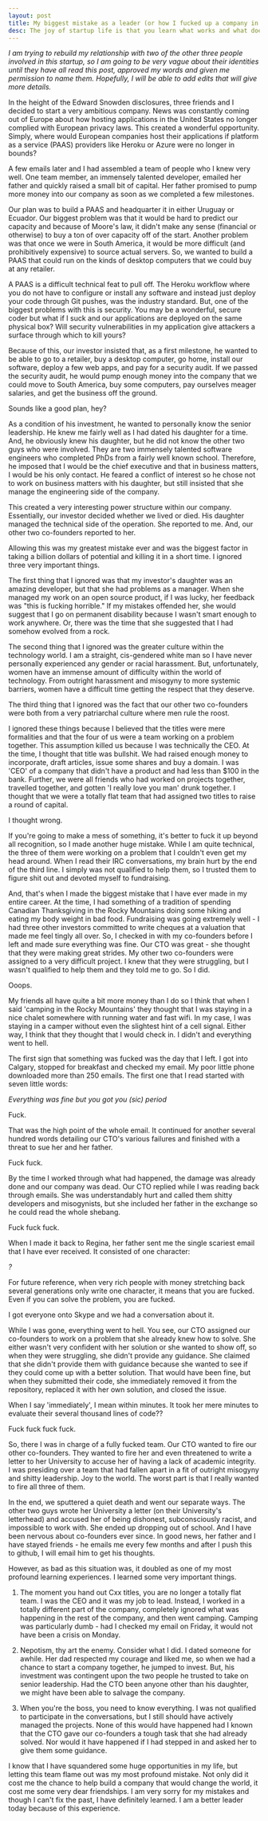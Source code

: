 ```yaml
---
layout: post
title: My biggest mistake as a leader (or how I fucked up a company in a long weekend)
desc: The joy of startup life is that you learn what works and what doesn't. The curse of startup life is that when something doesn't work, your company dies.
---
```


_I am trying to rebuild my relationship with two of the other three people involved in this startup, so I am going to be very vague about their identities until they have all read this post, approved my words and given me permission to name them. Hopefully, I will be able to add edits that will give more details._

In the height of the Edward Snowden disclosures, three friends and I decided to start a very ambitious company. News was constantly coming out of Europe about how hosting applications in the United States no longer complied with European privacy laws. This created a wonderful opportunity. Simply, where would European companies host their applications if platform as a service (PAAS) providers like Heroku or Azure were no longer in bounds?

A few emails later and I had assembled a team of people who I knew very well. One team member, an immensely talented developer, emailed her father and quickly raised a small bit of capital. Her father promised to pump more money into our company as soon as we completed a few milestones.

Our plan was to build a PAAS and headquarter it in either Uruguay or Ecuador. Our biggest problem was that it would be hard to predict our capacity and because of Moore's law, it didn't make any sense (financial or otherwise) to buy a ton of over capacity off of the start. Another problem was that once we were in South America, it would be more difficult (and prohibitively expensive) to source actual servers. So, we wanted to build a PAAS that could run on the kinds of desktop computers that we could buy at any retailer.

A PAAS is a difficult technical feat to pull off. The Heroku workflow where you do not have to configure or install any software and instead just deploy your code through Git pushes, was the industry standard. But, one of the biggest problems with this is security. You may be a wonderful, secure coder but what if I suck and our applications are deployed on the same physical box? Will security vulnerabilities in my application give attackers a surface through which to kill yours?

Because of this, our investor insisted that, as a first milestone, he wanted to be able to go to a retailer, buy a desktop computer, go home, install our software, deploy a few web apps, and pay for a security audit. If we passed the security audit, he would pump enough money into the company that we could move to South America, buy some computers, pay ourselves meager salaries, and get the business off the ground.

Sounds like a good plan, hey?

As a condition of his investment, he wanted to personally know the senior leadership. He knew me fairly well as I had dated his daughter for a time. And, he obviously knew his daughter, but he did not know the other two guys who were involved. They are two immensely talented software engineers who completed PhDs from a fairly well known school. Therefore, he imposed that I would be the chief executive and that in business matters, I would be his only contact. He feared a conflict of interest so he chose not to work on business matters with his daughter, but still insisted that she manage the engineering side of the company.

This created a very interesting power structure within our company. Essentially, our investor decided whether we lived or died. His daughter managed the technical side of the operation. She reported to me. And, our other two co-founders reported to her.

Allowing this was my greatest mistake ever and was the biggest factor in taking a billion dollars of potential and killing it in a short time. I ignored three very important things.

The first thing that I ignored was that my investor's daughter was an amazing developer, but that she had problems as a manager. When she managed my work on an open source product, if I was lucky, her feedback was "this is fucking horrible." If my mistakes offended her, she would suggest that I go on permanent disability because I wasn't smart enough to work anywhere. Or, there was the time that she suggested that I had somehow evolved from a rock.

The second thing that I ignored was the greater culture within the technology world. I am a straight, cis-gendered white man so I have never personally experienced any gender or racial harassment. But, unfortunately, women have an immense amount of difficulty within the world of technology. From outright harassment and misogyny to more systemic barriers, women have a difficult time getting the respect that they deserve.

The third thing that I ignored was the fact that our other two co-founders were both from a very patriarchal culture where men rule the roost.

I ignored these things because I believed that the titles were mere formalities and that the four of us were a team working on a problem together. This assumption killed us because I was technically the CEO. At the time, I thought that title was bullshit. We had raised enough money to incorporate, draft articles, issue some shares and buy a domain. I was 'CEO' of a company that didn't have a product and had less than $100 in the bank. Further, we were all friends who had worked on projects together, travelled together, and gotten 'I really love you man' drunk together. I thought that we were a totally flat team that had assigned two titles to raise a round of capital.

I thought wrong.

If you're going to make a mess of something, it's better to fuck it up beyond all recognition, so I made another huge mistake. While I am quite technical, the three of them were working on a problem that I couldn't even get my head around. When I read their IRC conversations, my brain hurt by the end of the third line. I simply was not qualified to help them, so I trusted them to figure shit out and devoted myself to fundraising.

And, that's when I made the biggest mistake that I have ever made in my entire career. At the time, I had something of a tradition of spending Canadian Thanksgiving in the Rocky Mountains doing some hiking and eating my body weight in bad food. Fundraising was going extremely well - I had three other investors committed to write cheques at a valuation that made me feel tingly all over. So, I checked in with my co-founders before I left and made sure everything was fine. Our CTO was great - she thought that they were making great strides. My other two co-founders were assigned to a very difficult project. I knew that they were struggling, but I wasn't qualified to help them and they told me to go. So I did.

Ooops.

My friends all have quite a bit more money than I do so I think that when I said 'camping in the Rocky Mountains' they thought that I was staying in a nice chalet somewhere with running water and fast wifi. In my case, I was staying in a camper without even the slightest hint of a cell signal. Either way, I think that they thought that I would check in. I didn't and everything went to hell.

The first sign that something was fucked was the day that I left. I got into Calgary, stopped for breakfast and checked my email. My poor little phone downloaded more than 250 emails. The first one that I read started with seven little words:

_Everything was fine but you got you (sic) period_

Fuck.

That was the high point of the whole email. It continued for another several hundred words detailing our CTO's various failures and finished with a threat to sue her and her father.

Fuck fuck.

By the time I worked through what had happened, the damage was already done and our company was dead. Our CTO replied while I was reading back through emails. She was understandably hurt and called them shitty developers and misogynists, but she included her father in the exchange so he could read the whole shebang. 

Fuck fuck fuck.

When I made it back to Regina, her father sent me the single scariest email that I have ever received. It consisted of one character:

_?_

For future reference, when very rich people with money stretching back several generations only write one character, it means that you are fucked. Even if you can solve the problem, you are fucked.

I got everyone onto Skype and we had a conversation about it.

While I was gone, everything went to hell. You see, our CTO assigned our co-founders to work on a problem that she already knew how to solve. She either wasn't very confident with her solution or she wanted to show off, so when they were struggling, she didn't provide any guidance. She claimed that she didn't provide them with guidance because she wanted to see if they could come up with a better solution. That would have been fine, but when they submitted their code, she immediately removed it from the repository, replaced it with her own solution, and closed the issue.

When I say 'immediately', I mean within minutes. It took her mere minutes to evaluate their several thousand lines of code??

Fuck fuck fuck fuck.

So, there I was in charge of a fully fucked team. Our CTO wanted to fire our other co-founders. They wanted to fire her and even threatened to write a letter to her University to accuse her of having a lack of academic integrity. I was presiding over a team that had fallen apart in a fit of outright misogyny and shitty leadership. Joy to the world. The worst part is that I really wanted to fire all three of them.

In the end, we sputtered a quiet death and went our separate ways. The other two guys wrote her University a letter (on their University's letterhead) and accused her of being dishonest, subconsciously racist, and impossible to work with. She ended up dropping out of school. And I have been nervous about co-founders ever since. In good news, her father and I have stayed friends - he emails me every few months and after I push this to github, I will email him to get his thoughts.

However, as bad as this situation was, it doubled as one of my most profound learning experiences. I learned some very important things.

1. The moment you hand out Cxx titles, you are no longer a totally flat team. I was the CEO and it was my job to lead. Instead, I worked in a totally different part of the company, completely ignored what was happening in the rest of the company, and then went camping. Camping was particularly dumb - had I checked my email on Friday, it would not have been a crisis on Monday.

2. Nepotism, thy art the enemy. Consider what I did. I dated someone for awhile. Her dad respected my courage and liked me, so when we had a chance to start a company together, he jumped to invest. But, his investment was contingent upon the two people he trusted to take on senior leadership. Had the CTO been anyone other than his daughter, we might have been able to salvage the company.

3. When you're the boss, you need to know everything. I was not qualified to participate in the conversations, but I still should have actively managed the projects. None of this would have happened had I known that the CTO gave our co-founders a tough task that she had already solved. Nor would it have happened if I had stepped in and asked her to give them some guidance.

I know that I have squandered some huge opportunities in my life, but letting this team flame out was my most profound mistake. Not only did it cost me the chance to help build a company that would change the world, it cost me some very dear friendships. I am very sorry for my mistakes and though I can't fix the past, I have definitely learned. I am a better leader today because of this experience.
